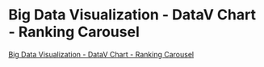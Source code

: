 # Big Data Visualization - DataV Chart - Ranking Carousel
[Big Data Visualization - DataV Chart - Ranking Carousel](https://aiwithcloud.com/2022/09/19/big_data_visualization___datav_chart___ranking_carousel/)
